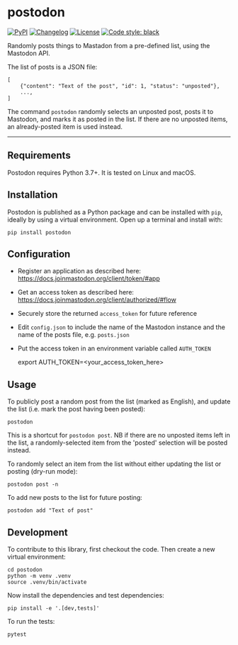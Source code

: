 # postodon

[![PyPI](https://img.shields.io/pypi/v/postodon.svg)](https://pypi.org/project/postodon/)
[![Changelog](https://img.shields.io/github/v/release/msleigh/postodon?include_prereleases&label=changelog)](https://github.com/msleigh/postodon/releases)
[![License](https://img.shields.io/badge/license-Apache%202.0-blue.svg)](https://github.com/msleigh/postodon/blob/main/LICENSE)
[![Code style: black](https://img.shields.io/badge/code%20style-black-000000.svg)](https://github.com/python/black)

Randomly posts things to Mastadon from a pre-defined list, using the Mastodon API.

The list of posts is a JSON file:

    [
        {"content": "Text of the post", "id": 1, "status": "unposted"},
        ...,
    ]

The command `postodon` randomly selects an unposted post, posts it to Mastodon, and marks it as posted in the list. If there are no unposted items, an already-posted item is used instead.

---

## Requirements

Postodon requires Python 3.7+. It is tested on Linux and macOS.

## Installation

Postodon is published as a Python package and can be installed with `pip`,
ideally by using a virtual environment. Open up a terminal and install with:

    pip install postodon

## Configuration

 - Register an application as described here: https://docs.joinmastodon.org/client/token/#app
 - Get an access token as described here: https://docs.joinmastodon.org/client/authorized/#flow
 - Securely store the returned `access_token` for future reference
 - Edit `config.json` to include the name of the Mastodon instance and the name of the posts file, e.g. `posts.json`
 - Put the access token in an environment variable called `AUTH_TOKEN`

      export AUTH_TOKEN=<your_access_token_here>

## Usage

To publicly post a random post from the list (marked as English), and update the list (i.e. mark the post having been posted):

    postodon

This is a shortcut for `postodon post`. NB if there are no unposted items left in the list, a randomly-selected item from the 'posted' selection will be posted instead.

To randomly select an item from the list without either updating the list or posting (dry-run mode):

    postodon post -n

To add new posts to the list for future posting:

    postodon add "Text of post"

## Development

To contribute to this library, first checkout the code. Then create a new virtual environment:

    cd postodon
    python -m venv .venv
    source .venv/bin/activate

Now install the dependencies and test dependencies:

    pip install -e '.[dev,tests]'

To run the tests:

    pytest
